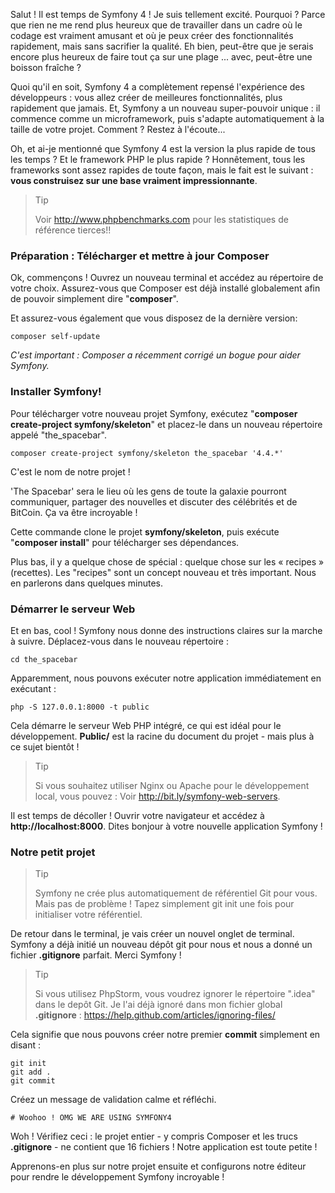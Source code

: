 Salut ! Il est temps de Symfony 4 ! Je suis tellement excité. Pourquoi ? 
Parce que rien ne me rend plus heureux que de travailler dans un cadre où le codage est vraiment amusant et où je peux créer des fonctionnalités rapidement, mais sans sacrifier la qualité. 
Eh bien, peut-être que je serais encore plus heureux de faire tout ça sur une plage ... avec, peut-être une boisson fraîche ?

Quoi qu'il en soit, Symfony 4 a complètement repensé l'expérience des développeurs : vous allez créer de meilleures fonctionnalités, plus rapidement que jamais. 
Et, Symfony a un nouveau super-pouvoir unique : il commence comme un microframework, puis s'adapte automatiquement à la taille de votre projet. Comment ? Restez à l'écoute...

Oh, et ai-je mentionné que Symfony 4 est la version la plus rapide de tous les temps ? Et le framework PHP le plus rapide ? 
Honnêtement, tous les frameworks sont assez rapides de toute façon, mais le fait est le suivant : __vous construisez sur une base vraiment impressionnante__.

> Tip
> 
> Voir http://www.phpbenchmarks.com pour les statistiques de référence tierces!!

### Préparation : Télécharger et mettre à jour Composer

Ok, commençons ! Ouvrez un nouveau terminal et accédez au répertoire de votre choix. 
Assurez-vous que Composer est déjà installé globalement afin de pouvoir simplement dire "**composer**".

Et assurez-vous également que vous disposez de la dernière version:
```shell
composer self-update
```
*C'est important : Composer a récemment corrigé un bogue pour aider Symfony.*

### Installer Symfony!
Pour télécharger votre nouveau projet Symfony, exécutez "**composer create-project symfony/skeleton**" et placez-le dans un nouveau répertoire appelé "the_spacebar".
```shell
composer create-project symfony/skeleton the_spacebar '4.4.*'
```
C'est le nom de notre projet ! 

'The Spacebar' sera le lieu où les gens de toute la galaxie pourront communiquer, partager des nouvelles et discuter des célébrités et de BitCoin. 
Ça va être incroyable !

Cette commande clone le projet **symfony/skeleton**, puis exécute "**composer install**" pour télécharger ses dépendances.

Plus bas, il y a quelque chose de spécial : quelque chose sur les « recipes » (recettes). Les "recipes" sont un concept nouveau et très important. Nous en parlerons dans quelques minutes.

### Démarrer le serveur Web
Et en bas, cool ! Symfony nous donne des instructions claires sur la marche à suivre. 
Déplacez-vous dans le nouveau répertoire :
```shell
cd the_spacebar
```
Apparemment, nous pouvons exécuter notre application immédiatement en exécutant :
```shell
php -S 127.0.0.1:8000 -t public
```
Cela démarre le serveur Web PHP intégré, ce qui est idéal pour le développement. **Public/** est la racine du document du projet - mais plus à ce sujet bientôt !

> Tip
>
> Si vous souhaitez utiliser Nginx ou Apache pour le développement local, vous pouvez : Voir http://bit.ly/symfony-web-servers.

Il est temps de décoller ! Ouvrir votre navigateur et accédez à **http://localhost:8000**. 
Dites bonjour à votre nouvelle application Symfony !

### Notre petit projet
> Tip
>
> Symfony ne crée plus automatiquement de référentiel Git pour vous. Mais pas de problème ! Tapez simplement git init une fois pour initialiser votre référentiel.

De retour dans le terminal, je vais créer un nouvel onglet de terminal. Symfony a déjà initié un nouveau dépôt git pour nous et nous a donné un fichier **.gitignore** parfait. 
Merci Symfony !

> Tip
>
> Si vous utilisez PhpStorm, vous voudrez ignorer le répertoire ".idea" dans le depôt Git. Je l'ai déjà ignoré dans mon fichier global **.gitignore** : 
> https://help.github.com/articles/ignoring-files/

Cela signifie que nous pouvons créer notre premier **commit** simplement en disant :
```shell
git init
git add .
git commit
```

Créez un message de validation calme et réfléchi.
```shell
# Woohoo ! OMG WE ARE USING SYMFONY4
```
Woh ! Vérifiez ceci : le projet entier - y compris Composer et les trucs **.gitignore** - ne contient que 16 fichiers ! 
Notre application est toute petite !

Apprenons-en plus sur notre projet ensuite et configurons notre éditeur pour rendre le développement Symfony incroyable !